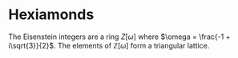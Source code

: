 # Hexiamonds

The Eisenstein integers are a ring $Z[\omega]$ where $\omega = \frac{-1 + i\sqrt{3}}{2}$. The elements of $\mathbb{Z}[\omega]$ form a triangular lattice.